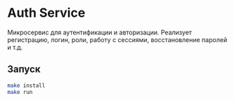 <!-- services\auth_service\README.md -->
# Auth Service

Микросервис для аутентификации и авторизации. Реализует регистрацию, логин, роли, работу с сессиями, восстановление паролей и т.д.

## Запуск

```bash
make install
make run
